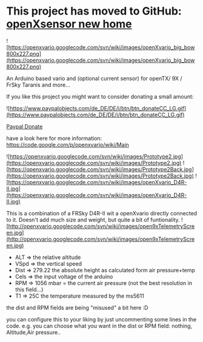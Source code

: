 # This project has moved to GitHub: [openXsensor new home](https://github.com/openXsensor/openXsensor) #















![https://openxvario.googlecode.com/svn/wiki/images/openXvario_big_bow800x227.png](https://openxvario.googlecode.com/svn/wiki/images/openXvario_big_bow800x227.png)

An Arduino based vario and (optional current sensor) for openTX/ 9X / FrSky Taranis and more...


If you like this project you might want to consider donating a small amount:

![https://www.paypalobjects.com/de_DE/DE/i/btn/btn_donateCC_LG.gif](https://www.paypalobjects.com/de_DE/DE/i/btn/btn_donateCC_LG.gif)

[Paypal Donate](https://www.paypal.com/cgi-bin/webscr?cmd=_s-xclick&hosted_button_id=4GNGDMV5VP2US)

have a look here for more information: https://code.google.com/p/openxvario/wiki/Main

![https://openxvario.googlecode.com/svn/wiki/images/Prototype2.jpg](https://openxvario.googlecode.com/svn/wiki/images/Prototype2.jpg)
![https://openxvario.googlecode.com/svn/wiki/images/Prototype2Back.jpg](https://openxvario.googlecode.com/svn/wiki/images/Prototype2Back.jpg)
![https://openxvario.googlecode.com/svn/wiki/images/openXvario_D4R-II.jpg](https://openxvario.googlecode.com/svn/wiki/images/openXvario_D4R-II.jpg)

This is a combination of a FRSky D4R-II wit a openXvario directly connected to it.
Doesn't add much size and weight, but quite a bit of funtionality.
![http://openxvario.googlecode.com/svn/wiki/images/open9xTelemetryScreen.jpg](http://openxvario.googlecode.com/svn/wiki/images/open9xTelemetryScreen.jpg)

  * ALT => the relative altitude
  * VSpd => the vertical speed
  * Dist => 279.22 the absolute height as calculated form air pressure+temp
  * Cels => the input voltage of the arduino
  * RPM => 1056 mbar = the current air pressure (not the best resolution in this field...)
  * T1 => 25C the temperature measured by the ms5611

the dist and RPM fields are being "misused" a bit here :D

you can configure this to your liking by just uncommenting some lines in the code.
e.g. you can choose what you want in the dist or RPM field: nothing, Altitude,Air pressure..